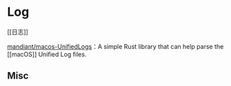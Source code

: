 # Log


[[日志]]





[mandiant/macos-UnifiedLogs](https://github.com/mandiant/macos-UnifiedLogs)：A simple Rust library that can help parse the [[macOS]] Unified Log files.



## Misc



